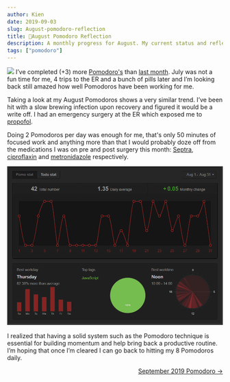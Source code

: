 ```yaml
---
author: Kien
date: 2019-09-03
slug: August-pomodoro-reflection
title: 🍅August Pomodoro Reflection
description: A monthly progress for August. My current status and reflection on my productivity, goals and achievements.
tags: ["pomodoro"]
---
```


![](https://images.unsplash.com/photo-1546094096-0df4bcaaa337?ixlib=rb-1.2.1&ixid=eyJhcHBfaWQiOjEyMDd9&auto=format&fit=crop&w=1352&q=80)
I’ve completed (+3) more [Pomodoro's](/022-pomodoro-technique/) than [last month](/049-july-2019-pomodoro/). July was not a fun time for me, 4 trips to the ER and a bunch of pills later and I’m looking back still amazed how well Pomodoros have been working for me.

Taking a look at my August Pomodoros shows a very similar trend. I’ve been hit with a slow brewing infection upon recovery and figured it would be a write off. I had an emergency surgery at the ER which exposed me to [propofol](/060-propofol/).

Doing 2 Pomodoros per day was enough for me, that's only 50 minutes of focused work and anything more than that I would probably doze off from the medications I was on pre and post surgery this month: [Septra](/058-septra/), [ciproflaxin](/053-cipro-zzz/) and [metronidazole](/050-flagyl-and-food-in-OH/) respectively.

![](./PomotodoAugust2019.png)

I realized that having a solid system such as the Pomodoro technique is essential for building momentum and help bring back a productive routine. I’m hoping that once I’m cleared I can go back to hitting my 8 Pomodoros daily.

<div align="right"><a href="/055-september-2019-pomodoro/">September 2019 Pomodoro &rarr;</a></div>
